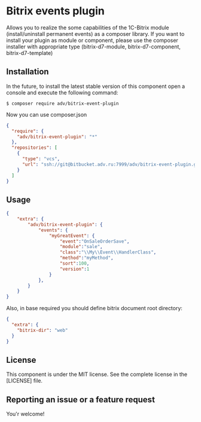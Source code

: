 Bitrix events plugin
=====================

Allows you to realize the some capabilities of the 1C-Bitrix module (install/uninstall permanent events)
as a composer library.
If you want to install your plugin as module or component, please use the composer installer with
appropriate type (bitrix-d7-module, bitrix-d7-component, bitrix-d7-template)

Installation
------------

In the future, to install the latest stable version of this component open a console and execute
the following command:


```
$ composer require adv/bitrix-event-plugin
```

Now you can use composer.json 

```json
{
  "require": {
    "adv/bitrix-event-plugin": "*"
  },
  "repositories": [
    {
      "type": "vcs",
      "url": "ssh://git@bitbucket.adv.ru:7999/adv/bitrix-event-plugin.git"
    }
  ]
}
```

Usage
-------
```json
{
    "extra": {
        "adv/bitrix-event-plugin": {
            "events": {
                "myGreatEvent": {
                    "event":"OnSaleOrderSave",
                    "module":"sale",
                    "class":"\\My\\Event\\HandlerClass",
                    "method":"myMethod",
                    "sort":100,
                    "version":1
                }
            },
        }
    }
}
```

Also, in base required you should define bitrix document root directory:

```json
{
  "extra": {
    "bitrix-dir": "web"
  }
}
``` 

License
-------
This component is under the MIT license. See the complete license in the [LICENSE] file.


Reporting an issue or a feature request
---------------------------------------
You'r welcome!
